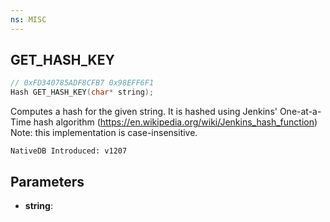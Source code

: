 ```yaml
---
ns: MISC
---
```

## GET_HASH_KEY

```c
// 0xFD340785ADF8CFB7 0x98EFF6F1
Hash GET_HASH_KEY(char* string);
```

Computes a hash for the given string. It is hashed using Jenkins' One-at-a-Time hash algorithm (https://en.wikipedia.org/wiki/Jenkins_hash_function)
Note: this implementation is case-insensitive.

```
NativeDB Introduced: v1207
```

## Parameters
* **string**:
